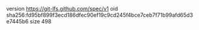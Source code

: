 version https://git-lfs.github.com/spec/v1
oid sha256:fd95bf899f3ecd186dfec90ef19c9cd245f4bce7ceb7f71b99afd65d3e7445b6
size 498
